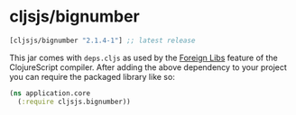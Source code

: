 # cljsjs/bignumber

[](dependency)
```clojure
[cljsjs/bignumber "2.1.4-1"] ;; latest release
```
[](/dependency)

This jar comes with `deps.cljs` as used by the [Foreign Libs][flibs] feature
of the ClojureScript compiler. After adding the above dependency to your project
you can require the packaged library like so:

```clojure
(ns application.core
  (:require cljsjs.bignumber))
```

[flibs]: https://github.com/clojure/clojurescript/wiki/Packaging-Foreign-Dependencies
